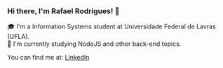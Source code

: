 ### Hi there, I'm Rafael Rodrigues! 👋

🎓 I'm a Information Systems student at Universidade Federal de Lavras (UFLA). <br />
🌱 I'm currently studying NodeJS and other back-end topics.

You can find me at: [LinkedIn](https://www.linkedin.com/in/vinisilvag/)
<!--
**rafaelrsz/rafaelrsz** is a ✨ _special_ ✨ repository because its `README.md` (this file) appears on your GitHub profile.

Here are some ideas to get you started:

- 🔭 I’m currently working on ...
- 🌱 I’m currently learning ...
- 👯 I’m looking to collaborate on ...
- 🤔 I’m looking for help with ...
- 💬 Ask me about ...
- 📫 How to reach me: ...
- 😄 Pronouns: ...
- ⚡ Fun fact: ...
-->
